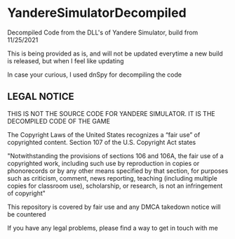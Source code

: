 # YandereSimulatorDecompiled
Decompiled Code from the DLL's of Yandere Simulator, build from 11/25/2021

This is being provided as is, and will not be updated everytime a new build is released, but when I feel like updating

In case your curious, I used dnSpy for decompiling the code

## LEGAL NOTICE

THIS IS NOT THE SOURCE CODE FOR YANDERE SIMULATOR. IT IS THE DECOMPILED CODE OF THE GAME

The Copyright Laws of the United States recognizes a “fair use” of copyrighted content. Section 107 of the U.S. Copyright Act states

"Notwithstanding the provisions of sections 106 and 106A, the fair use of a copyrighted work, including such use by reproduction in copies or phonorecords or by any other means specified by that section, for purposes such as criticism, comment, news reporting, teaching (including multiple copies for classroom use), scholarship, or research, is not an infringement of copyright"

This repository is covered by fair use and any DMCA takedown notice will be countered

If you have any legal problems, please find a way to get in touch with me
